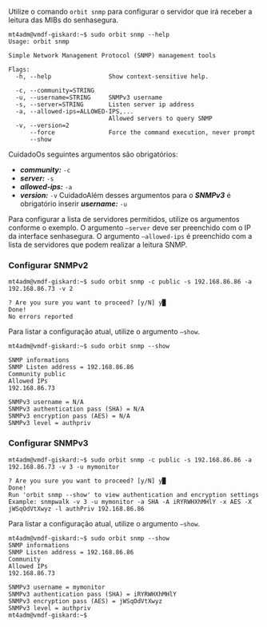 Utilize o comando `orbit snmp` para configurar o servidor que irá receber a leitura das MIBs do senhasegura.


```
mt4adm@vmdf-giskard:~$ sudo orbit snmp --help
Usage: orbit snmp

Simple Network Management Protocol (SNMP) management tools

Flags:
  -h, --help                Show context-sensitive help.

  -c, --community=STRING
  -u, --username=STRING     SNMPv3 username
  -s, --server=STRING       Listen server ip address
  -a, --allowed-ips=ALLOWED-IPS,...
                            Allowed servers to query SNMP
  -v, --version=2
      --force               Force the command execution, never prompt
      --show

```
CuidadoOs seguintes argumentos são obrigatórios:

* ***community:*** `-c`
* ***server:*** `-s`
* ***allowed\-ips:*** `-a`
* ***version:*** `-v`
CuidadoAlém desses argumentos para o ***SNMPv3*** é obrigatório inserir ***username:*** `-u`

Para configurar a lista de servidores permitidos, utilize os argumentos conforme o exemplo. O argumento `–server` deve ser preenchido com o IP da interface senhasegura. O argumento `–allowed-ips` é preenchido com a lista de servidores que podem realizar a leitura SNMP.

### Configurar SNMPv2


```
mt4adm@vmdf-giskard:~$ sudo orbit snmp -c public -s 192.168.86.86 -a 192.168.86.73 -v 2

? Are you sure you want to proceed? [y/N] y█
Done!
No errors reported

```
Para listar a configuração atual, utilize o argumento `–show`.


```
mt4adm@vmdf-giskard:~$ sudo orbit snmp --show

SNMP informations
SNMP Listen address = 192.168.86.86
Community public
Allowed IPs
192.168.86.73

SNMPv3 username = N/A
SNMPv3 authentication pass (SHA) = N/A
SNMPv3 encryption pass (AES) = N/A
SNMPv3 level = authpriv

```
### Configurar SNMPv3


```
mt4adm@vmdf-giskard:~$ sudo orbit snmp -c public -s 192.168.86.86 -a 192.168.86.73 -v 3 -u mymonitor

? Are you sure you want to proceed? [y/N] y█
Done!
Run 'orbit snmp --show' to view authentication and encryption settings
Example: snmpwalk -v 3 -u mymonitor -a SHA -A iRYRWHXhMHlY -x AES -X jWSqOdVtXwyz -l authPriv 192.168.86.86

```
Para listar a configuração atual, utilize o argumento `–show`.


```
mt4adm@vmdf-giskard:~$ sudo orbit snmp --show
SNMP informations
SNMP Listen address = 192.168.86.86
Community
Allowed IPs
192.168.86.73

SNMPv3 username = mymonitor
SNMPv3 authentication pass (SHA) = iRYRWHXhMHlY
SNMPv3 encryption pass (AES) = jWSqOdVtXwyz
SNMPv3 level = authpriv
mt4adm@vmdf-giskard:~$

```
